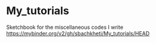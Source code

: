 # My_tutorials
Sketchbook for the miscellaneous codes I write
https://mybinder.org/v2/gh/sbachkheti/My_tutorials/HEAD

